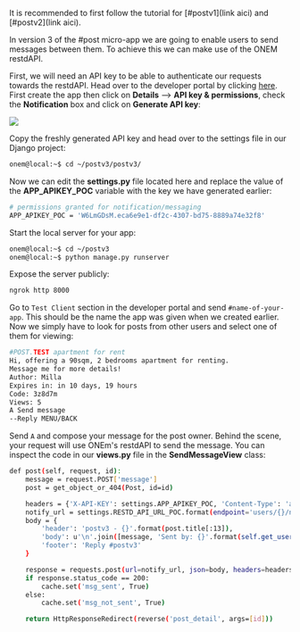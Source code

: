 It is recommended to first follow the tutorial for [#postv1](link aici) and [#postv2](link aici).

In version 3 of the #post micro-app we are going to enable users to send messages between them. To achieve this we can make use of the ONEM restdAPI.

First, we will need an API key to be able to authenticate our requests towards the restdAPI. Head over to the developer portal by clicking [here](https://developer-portal-poc.onem.zone/). First create the app then click on **Details** --> **API key & permissions**, check the **Notification** box and click on **Generate API key**:

![](/assets/api_key_screenshot.png)

Copy the freshly generated API key and head over to the settings file in our Django project:

```bash
onem@local:~$ cd ~/postv3/postv3/
```
Now we can edit the **settings.py** file located here and replace the value of the **APP_APIKEY_POC** variable with the key we have generated earlier:
```bash
# permissions granted for notification/messaging
APP_APIKEY_POC = 'W6LmGDsM.eca6e9e1-df2c-4307-bd75-8889a74e32f8'
```

Start the local server for your app:
```bash
onem@local:~$ cd ~/postv3
onem@local:~$ python manage.py runserver
```
Expose the server publicly:
```bash
ngrok http 8000
```

Go to `Test Client` section in the developer portal and send `#name-of-your-app`. This should be the name the app was given when we created earlier.
Now we simply have to look for posts from other users and select one of them for viewing:
```bash
#POST.TEST apartment for rent
Hi, offering a 90sqm, 2 bedrooms apartment for renting.
Message me for more details! 
Author: Milla 
Expires in: in 10 days, 19 hours
Code: 3z8d7m
Views: 5
A Send message
--Reply MENU/BACK
```

Send ``A`` and compose your message for the post owner. Behind the scene, your request will use ONEm's restdAPI to send the message. You can inspect the code in our **views.py** file in the **SendMessageView** class:
```bash
def post(self, request, id):
    message = request.POST['message']
    post = get_object_or_404(Post, id=id)

    headers = {'X-API-KEY': settings.APP_APIKEY_POC, 'Content-Type': 'application/json'}
    notify_url = settings.RESTD_API_URL_POC.format(endpoint='users/{}/notify').format(post.user.id)
    body = {
        'header': 'postv3 - {}'.format(post.title[:13]),
        'body': u'\n'.join([message, 'Sent by: {}'.format(self.get_user().username)]),
        'footer': 'Reply #postv3'
    }

    response = requests.post(url=notify_url, json=body, headers=headers)
    if response.status_code == 200:
        cache.set('msg_sent', True)
    else:
        cache.set('msg_not_sent', True)

    return HttpResponseRedirect(reverse('post_detail', args=[id]))
```
